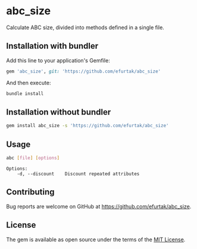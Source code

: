 # abc_size

Calculate ABC size, divided into methods defined in a single file.

## Installation with bundler

Add this line to your application's Gemfile:

```ruby
gem 'abc_size', git: 'https://github.com/efurtak/abc_size'
```

And then execute:

```sh
bundle install
```

## Installation without bundler

```sh
gem install abc_size -s 'https://github.com/efurtak/abc_size'
```

## Usage

```sh
abc [file] [options]
```

```
Options:
    -d, --discount    Discount repeated attributes
```

## Contributing

Bug reports are welcome on GitHub at https://github.com/efurtak/abc_size.

## License

The gem is available as open source under the terms of the [MIT License](https://opensource.org/licenses/MIT).
